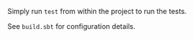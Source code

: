 Simply run `test` from within the project to run the tests.

See `build.sbt` for configuration details.

